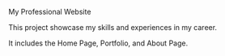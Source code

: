 My Professional Website 

This project showcase my skills and experiences in my career.

It includes the Home Page, Portfolio, and About Page.
